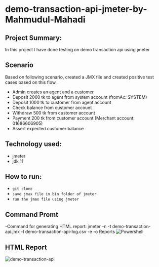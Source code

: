 # demo-transaction-api-jmeter-by-Mahmudul-Mahadi

## Project Summary:
In this project I have done testing on demo transaction api using jmeter

## Scenario
Based on following scenario, created a JMX file and created positive test cases based on this flow.
- Admin creates an agent and a customer
- Deposit 2000 tk to agent from system account (fromAc: SYSTEM)
- Deposit 1000 tk to customer from agent account
- Check balance from customer account
- Withdraw 500 tk from customer account
- Payment 200 tk from customer account (Merchant account: 01686606905)
- Assert expected customer balance

## Technology used:
- jmeter
- jdk 11 

## How to run:
- ``` git clone ```
- ``` save jmax file in bin folder of jmeter ```
- ``` run the jmax file using jmeter ```

## Command Promt
-Command for generating HTML report:
jmeter -n -t demo-transaction-api.jmx -l demo-transaction-api-log.csv -e -o Reports
![Powershell](https://github.com/mhm3990/demo-transaction-api-jmeter/assets/48542736/076525ca-e32b-4586-9aa0-0bd7736322dc)

## HTML Report
![demo-transaction-api](https://github.com/mhm3990/demo-transaction-api-jmeter/assets/48542736/aa6c16b3-4c2a-4b2e-8cf4-8501b635a228)
